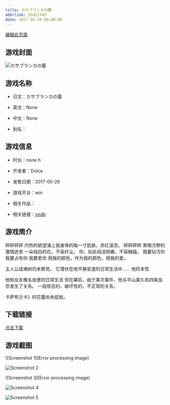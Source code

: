 ```yaml
---
title: カサブランカの蕾
abbrlink: d5d12f43
date: 2017-05-26 00:00:00
---
```

[编辑此页面](https://github.com/ACG-3/ADV3-source/blob/main/source/_posts/%E3%82%AB%E3%82%B5%E3%83%96%E3%83%A9%E3%83%B3%E3%82%AB%E3%81%AE%E8%95%BE.md)

## 游戏封面

![カサブランカの蕾](None)


## 游戏名称

- 日文：カサブランカの蕾
- 英文：None
- 中文：None

- 别名：


## 游戏信息

- 时长：none h
- 开发者：Dolce
- 发售日期：2017-05-26
- 游戏平台：win
- 相关作品：

- 相关链接：[vndb](https://vndb.org/v20801)


## 游戏简介

砰砰砰砰
灼热的欲望涌上我身体的每一寸肌肤，赤红滚烫。
砰砰砰砰
黑暗污秽的激情迸发
一朵纯白的花，不染纤尘。
你，如此纯洁娇嫩，不容触碰。
我要玷污你 我要占有你 我要爱你
用我的颜色，作为我的颜色，用我的爱。

主人公成濑树仍未察觉。
它潜伏在他平静安逸的日常生活中......
他的本性

他和女友椎名由里的日常生活
但在幕后，由于某次事件，他与平山美久和四条加奈发生了关系。
一段禁忌的、破坏性的、不正常的关系。

卡萨布兰卡》的花蕾尚未绽放。



## 下载链接

[点击下载](https://pan.timero.xyz/onedrive/adv_lib_001/%E3%82%AB%E3%82%B5%E3%83%96%E3%83%A9%E3%83%B3%E3%82%AB%E3%81%AE%E8%95%BE)


## 游戏截图


![Screenshot 1](Error processing image)

![Screenshot 2](https://pan.timero.xyz/d/onedrive/img_lib_001/%E3%82%AB%E3%82%B5%E3%83%96%E3%83%A9%E3%83%B3%E3%82%AB%E3%81%AE%E8%95%BE_Screenshot_2.avif)

![Screenshot 3](Error processing image)

![Screenshot 4](https://pan.timero.xyz/d/onedrive/img_lib_001/%E3%82%AB%E3%82%B5%E3%83%96%E3%83%A9%E3%83%B3%E3%82%AB%E3%81%AE%E8%95%BE_Screenshot_4.avif)

![Screenshot 5](https://pan.timero.xyz/d/onedrive/img_lib_001/%E3%82%AB%E3%82%B5%E3%83%96%E3%83%A9%E3%83%B3%E3%82%AB%E3%81%AE%E8%95%BE_Screenshot_5.avif)

